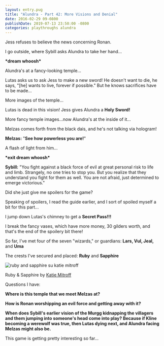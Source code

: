 ```yaml
---
layout: entry.pug
title: "Alundra - Part 42: More Visions and Denial"
date: 2016-02-29 09-0800
publishDate: 2019-07-13 23:50:00 -0800
categories: playthroughs alundra
---
```


Jess refuses to believe the news concerning Ronan.

I go outside, where Sybill asks Alundra to take her hand...

**\*dream whoosh\***

Alundra's at a fancy-looking temple...

Lutas asks us to ask Jess to make a new sword! He doesn't want to die, he says, "[he] wants to live, forever if possible." But he knows sacrifices have to be made...

More images of the temple...

Lutas is dead in this vision! Jess gives Alundra a **Holy Sword!**

More fancy temple images...now Alundra's at the inside of it...

Melzas comes forth from the black dais, and he's not talking via hologram!

**Melzas:** "**See how powerless you are!**"

A flash of light from him...

**\*exit dream whoosh\***

**Sybill:** "You fight against a black force of evil at great personal risk to life and limb. Strangely, no one tries to stop you. But you realize that they understand you fight for them as well. You are not afraid, just determined to emerge victorious."

Did she just give me spoilers for the game?

Speaking of spoilers, I read the guide earlier, and I sort of spoiled myself a bit for this part...

I jump down Lutas's chimney to get a **Secret Pass!!!**

I break the fancy vases, which have more money, 30 gilders worth, and that's the end of the spoilery bit there!

So far, I've met four of the seven "wizards," or guardians: 
**Lars, Vul, Jeal,** and **Uma**

The crests I've secured and placed:
**Ruby** and **Sapphire**

<img src="http://vignette2.wikia.nocookie.net/steven-universe/images/d/df/Ruby_%26_Sapphire_by_Katie_Mitroff.png/revision/latest?cb=20150313125020" alt="ruby and sapphire su katie mitroff"></img>

Ruby & Sapphire by <a href="http://steven-universe.wikia.com/wiki/File:Ruby_%26_Sapphire_by_Katie_Mitroff.png">Katie Mitroff</a>

Questions I have:

**Where is this temple that we meet Melzas at?**

**How is Ronan worshipping an evil force and getting away with it?**

**When does Sybill's earlier vision of the Murgg kidnapping the villagers and them jumping into someone's head come into play? Because if Kline becoming a werewolf was true, then Lutas dying next, and Alundra facing Melzas might also be.**

This game is getting pretty interesting so far...